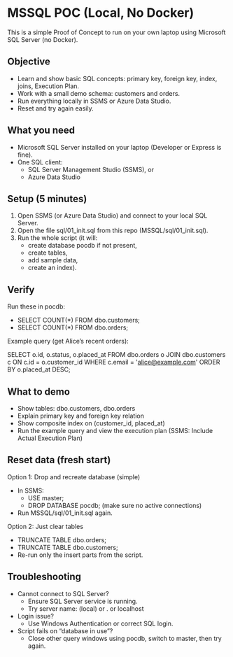 # MSSQL POC (Local, No Docker)

This is a simple Proof of Concept to run on your own laptop using Microsoft SQL Server (no Docker).

## Objective

- Learn and show basic SQL concepts: primary key, foreign key, index, joins, Execution Plan.
- Work with a small demo schema: customers and orders.
- Run everything locally in SSMS or Azure Data Studio.
- Reset and try again easily.

## What you need

- Microsoft SQL Server installed on your laptop (Developer or Express is fine).
- One SQL client:
  - SQL Server Management Studio (SSMS), or
  - Azure Data Studio

## Setup (5 minutes)

1) Open SSMS (or Azure Data Studio) and connect to your local SQL Server.
2) Open the file sql/01_init.sql from this repo (MSSQL/sql/01_init.sql).
3) Run the whole script (it will:
   - create database pocdb if not present,
   - create tables,
   - add sample data,
   - create an index).

## Verify

Run these in pocdb:

- SELECT COUNT(*) FROM dbo.customers;
- SELECT COUNT(*) FROM dbo.orders;

Example query (get Alice’s recent orders):

SELECT o.id, o.status, o.placed_at
FROM dbo.orders o
JOIN dbo.customers c ON c.id = o.customer_id
WHERE c.email = 'alice@example.com'
ORDER BY o.placed_at DESC;

## What to demo

- Show tables: dbo.customers, dbo.orders
- Explain primary key and foreign key relation
- Show composite index on (customer_id, placed_at)
- Run the example query and view the execution plan (SSMS: Include Actual Execution Plan)

## Reset data (fresh start)

Option 1: Drop and recreate database (simple)
- In SSMS:
  - USE master;
  - DROP DATABASE pocdb;  (make sure no active connections)
- Run MSSQL/sql/01_init.sql again.

Option 2: Just clear tables
- TRUNCATE TABLE dbo.orders;
- TRUNCATE TABLE dbo.customers;
- Re-run only the insert parts from the script.

## Troubleshooting

- Cannot connect to SQL Server?
  - Ensure SQL Server service is running.
  - Try server name: (local) or . or localhost
- Login issue?
  - Use Windows Authentication or correct SQL login.
- Script fails on “database in use”?  
  - Close other query windows using pocdb, switch to master, then try again.